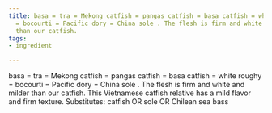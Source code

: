 ```yaml
---
title: basa = tra = Mekong catfish = pangas catfish = basa catfish = white roughy
  = bocourti = Pacific dory = China sole . The flesh is firm and white and milder
  than our catfish.
tags:
- ingredient

---
```

basa = tra = Mekong catfish = pangas catfish = basa catfish = white roughy = bocourti = Pacific dory = China sole . The flesh is firm and white and milder than our catfish. This Vietnamese catfish relative has a mild flavor and firm texture. Substitutes: catfish OR sole OR Chilean sea bass
